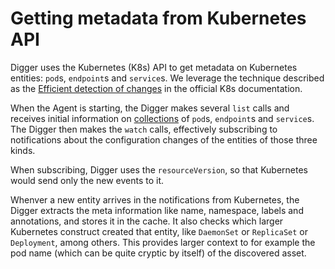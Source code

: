 # Getting metadata from Kubernetes API

Digger uses the Kubernetes (K8s) API to get metadata on Kubernetes entities: `pod`s, `endpoint`s and `service`s. We leverage the technique described as the [Efficient detection of changes](https://kubernetes.io/docs/reference/using-api/api-concepts/#efficient-detection-of-changes) in the official K8s documentation.

When the Agent is starting, the Digger makes several `list` calls and receives initial information on [collections](https://kubernetes.io/docs/reference/using-api/api-concepts/#collections) of `pod`s, `endpoint`s and `service`s. The Digger then makes the `watch` calls, effectively subscribing to notifications about the configuration changes of the entities of those three kinds.

When subscribing, Digger uses the `resourceVersion`, so that Kubernetes would send only the new events to it.

Whenver a new entity arrives in the notifications from Kubernetes, the Digger extracts the meta information like name, namespace, labels and annotations, and stores it in the cache. It also checks which larger Kubernetes construct created that entity, like `DaemonSet` or `ReplicaSet` or `Deployment`, among others. This provides larger context to for example the pod name (which can be quite cryptic by itself) of the discovered asset.

